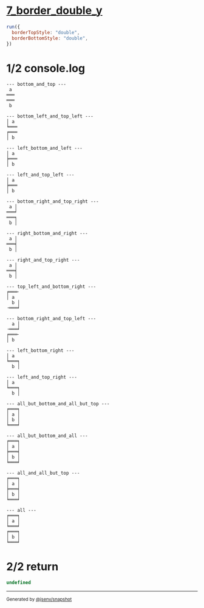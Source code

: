 # [7_border_double_y](../../table_2_cells_same_column.test.mjs#L168)

```js
run({
  borderTopStyle: "double",
  borderBottomStyle: "double",
})
```

# 1/2 console.log

```console
--- bottom_and_top ---
 a 
═══
═══
 b 

--- bottom_left_and_top_left ---
│ a 
╘═══
╒═══
│ b 

--- left_bottom_and_left ---
│ a 
╞═══
│ b 

--- left_and_top_left ---
│ a 
╞═══
│ b 

--- bottom_right_and_top_right ---
 a │
═══╛
═══╕
 b │

--- right_bottom_and_right ---
 a │
═══╡
 b │

--- right_and_top_right ---
 a │
═══╡
 b │

--- top_left_and_bottom_right ---
╒═══╴
│ a  
  b │
╶═══╛

--- bottom_right_and_top_left ---
  a │
╶═══╛
╒═══╴
│ b  

--- left_bottom_right ---
│ a  
╘═══╕
  b │

--- left_and_top_right ---
│ a  
╘═══╕
  b │

--- all_but_bottom_and_all_but_top ---
╒═══╕
│ a │
│ b │
╘═══╛

--- all_but_bottom_and_all ---
╒═══╕
│ a │
╞═══╡
│ b │
╘═══╛

--- all_and_all_but_top ---
╒═══╕
│ a │
╞═══╡
│ b │
╘═══╛

--- all ---
╒═══╕
│ a │
╘═══╛
╒═══╕
│ b │
╘═══╛

```

# 2/2 return

```js
undefined
```

---

<sub>
  Generated by <a href="https://github.com/jsenv/core/tree/main/packages/independent/snapshot">@jsenv/snapshot</a>
</sub>
